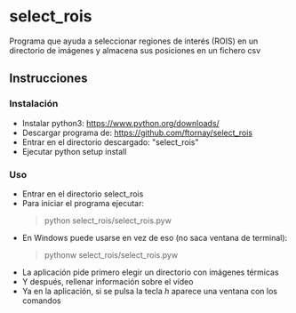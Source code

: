 # select_rois
Programa que ayuda a seleccionar regiones de interés (ROIS) en un directorio
de imágenes y almacena sus posiciones en un fichero csv
## Instrucciones
### Instalación
- Instalar python3: https://www.python.org/downloads/
- Descargar programa de: https://github.com/ftornay/select_rois
- Entrar en el directorio descargado: "select_rois"
- Ejecutar python setup install
### Uso
- Entrar en el directorio select_rois
- Para iniciar el programa ejecutar:
    > python select_rois/select_rois.pyw
- En Windows puede usarse en vez de eso (no saca ventana de terminal):
    > pythonw select_rois/select_rois.pyw
- La aplicación pide primero elegir un directorio con imágenes térmicas
- Y después, rellenar información sobre el vídeo
- Ya en la aplicación, si se pulsa la tecla _h_ aparece una ventana con los comandos
